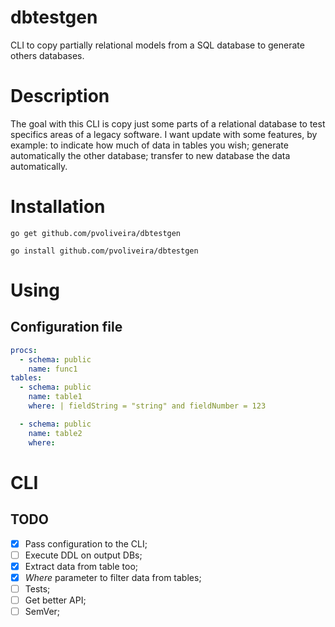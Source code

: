 # dbtestgen

CLI to copy partially relational models from a SQL database to generate others databases.

# Description

The goal with this CLI is copy just some parts of a relational database to test specifics areas of a legacy software. I want update with some features, by example: to indicate how much of data in tables you wish; generate automatically the other database; transfer to new database the data automatically.

# Installation

```
go get github.com/pvoliveira/dbtestgen

go install github.com/pvoliveira/dbtestgen
```

# Using



## Configuration file

```yml
procs:
  - schema: public
    name: func1
tables:
  - schema: public
    name: table1
    where: | fieldString = "string" and fieldNumber = 123

  - schema: public
    name: table2
    where: 
```

# CLI

## TODO

- [X] Pass configuration to the CLI;
- [ ] Execute DDL on output DBs;
- [X] Extract data from table too;
- [X] _Where_ parameter to filter data from tables;
- [ ] Tests;
- [ ] Get better API;
- [ ] SemVer;